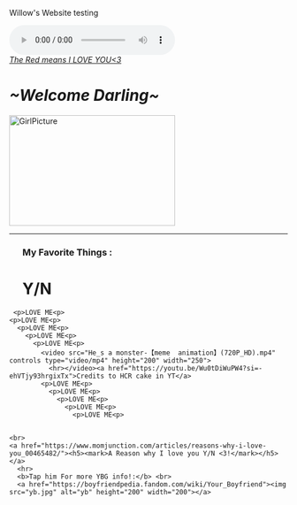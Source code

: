 <!DOCTYPE html>
Willow's Website testing
<html>
<head>
</head>
<body>
  
  <audio controls>
  <source src="The Red Means I Love You.mp3" type="audio/mp3">
</audio>
  <br>
  <a href="https://youtu.be/W_EI0QaTvcU?si=2ajErgrCoZ_t-Xx4"><i>The Red means I LOVE YOU<3</i></a>
  <h1><i>
    ~Welcome Darling~
  </i></h1>
  <p>
  <img src="ybpeterr.gif" alt="GirlPicture" height="200" width="300">
  <hr>
  <ul>
    <h3>My Favorite Things :</h3>
    <h1> <b>Y/N</b></ul></h1>
    
     <p>LOVE ME<p>
    <p>LOVE ME<p>
      <p>LOVE ME<p>
        <p>LOVE ME<p>
          <p>LOVE ME<p>
            <video src="He_s a monster-【meme  animation】(720P_HD).mp4" controls type="video/mp4" height="200" width="250">
              <hr></video><a href="https://youtu.be/Wu0tDiWuPW4?si=-ehVTjy93hrgixTx">Credits to HCR cake in YT</a>
            <p>LOVE ME<p>
              <p>LOVE ME<p>
                <p>LOVE ME<p>
                  <p>LOVE ME<p>
                    <p>LOVE ME<p>
                    
    
    <br>
    <a href="https://www.momjunction.com/articles/reasons-why-i-love-you_00465482/"><h5><mark>A Reason why I love you Y/N <3!</mark></h5></a>
      <hr>
      <b>Tap him For more YBG info!:</b> <br>
      <a href="https://boyfriendpedia.fandom.com/wiki/Your_Boyfriend"><img src="yb.jpg" alt="yb" height="200" width="200"></a>
</body>
</html>
